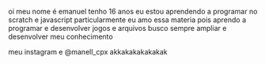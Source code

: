 oi meu nome é emanuel
tenho 16 anos 
eu estou aprendendo a programar no scratch e javascript
particularmente eu amo essa materia 
pois aprendo a programar e desenvolver jogos e arquivos 
busco sempre ampliar e desenvolver meu conhecimento 







meu  instagram e @manell_cpx akkakakakakakak
